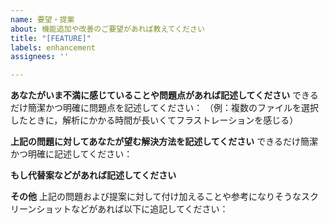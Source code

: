```yaml
---
name: 要望・提案
about: 機能追加や改善のご要望があれば教えてください
title: "[FEATURE]"
labels: enhancement
assignees: ''

---
```


**あなたがいま不満に感じていることや問題点があれば記述してください**
できるだけ簡潔かつ明確に問題点を記述してください：
（例：複数のファイルを選択したときに，解析にかかる時間が長いくてフラストレーションを感じる）

**上記の問題に対してあなたが望む解決方法を記述してください**
できるだけ簡潔かつ明確に記述してください：

**もし代替案などがあれば記述してください**

**その他**
上記の問題および提案に対して付け加えることや参考になりそうなスクリーンショットなどがあれば以下に追記してください：
